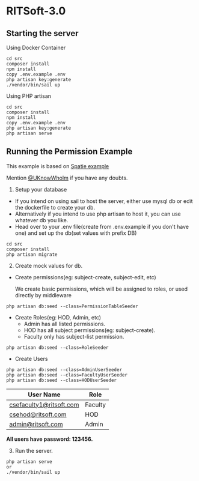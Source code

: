 # RITSoft-3.0

## Starting the server

Using Docker Container
```
cd src
composer install
npm install
copy .env.example .env
php artisan key:generate
./vendor/bin/sail up
```

Using PHP artisan
```
cd src
composer install
npm install
copy .env.example .env
php artisan key:generate
php artisan serve
```

## Running the Permission Example

This example is based on [Spatie example](https://www.itsolutionstuff.com/post/laravel-8-user-roles-and-permissions-tutorialexample.html)

Mention [@UKnowWhoIm](https://github.com/UKnowWhoIm/) if you have any doubts.

1. Setup your database
- If you intend on using sail to host the server, either use mysql db or edit the dockerfile to create your db.
- Alternatively if you intend to use php artisan to host it, you can use whatever db you like.
- Head over to your .env file(create from .env.example if you don't have one) and set up the db(set values with prefix DB)
```
cd src
composer install
php artisan migrate
```

2. Create mock values for db.

- Create permissions(eg: subject-create, subject-edit, etc)
  
    We create basic permissions, which will be assigned to roles, or used directly by middleware
```
php artisan db:seed --class=PermissionTableSeeder
```
- Create Roles(eg: HOD, Admin, etc)
    - Admin has all listed permissions.
    - HOD has all subject permissions(eg: subject-create).
    - Faculty only has subject-list permission.
```
php artisan db:seed --class=RoleSeeder
```

- Create Users
```
php artisan db:seed --class=AdminUserSeeder
php artisan db:seed --class=FacultyUserSeeder
php artisan db:seed --class=HODUserSeeder
```

| User Name | Role | 
| --- | --- |
| csefaculty1@ritsoft.com | Faculty |
| csehod@ritsoft.com | HOD |
| admin@ritsoft.com | Admin |

**All users have password: 123456.**

3. Run the server.

```
php artisan serve
or 
./vendor/bin/sail up
```